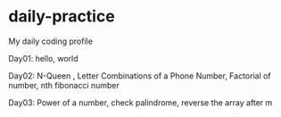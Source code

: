 # daily-practice

My daily coding profile

Day01: hello, world

Day02: N-Queen , Letter Combinations of a Phone Number, Factorial of number, nth fibonacci number

Day03: Power of a number, check palindrome, reverse the array after m
